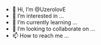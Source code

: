 - 👋 Hi, I’m @UzerolovE
- 👀 I’m interested in ...
- 🌱 I’m currently learning ...
- 💞️ I’m looking to collaborate on ...
- 📫 How to reach me ...

<!---
UzerolovE/UzerolovE is a ✨ special ✨ repository because its `README.md` (this file) appears on your GitHub profile.
You can click the Preview link to take a look at your changes.
--->
